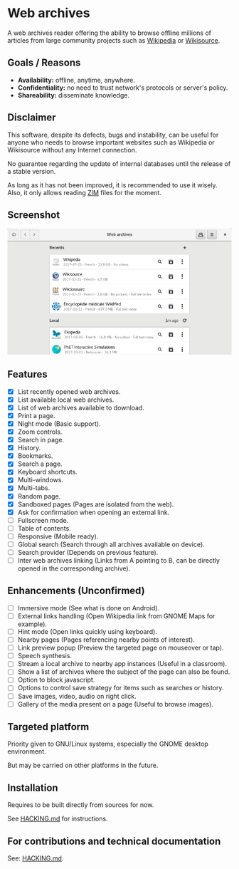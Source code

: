# Web archives

A web archives reader offering the ability to browse offline millions of
articles from large community projects such as [Wikipedia] or [Wikisource].

## Goals / Reasons

* **Availability:** offline, anytime, anywhere.
* **Confidentiality:** no need to trust network's protocols or server's policy.
* **Shareability:** disseminate knowledge.

## Disclaimer

This software, despite its defects, bugs and instability, can be useful for
anyone who needs to browse important websites such as Wikipedia or Wikisource
without any Internet connection.

No guarantee regarding the update of internal databases until the release of a
stable version.

As long as it has not been improved, it is recommended to use it wisely.
Also, it only allows reading [ZIM] files for the moment.

## Screenshot

![Application home page](/data/appdata/screenshots/home.png?raw=true)

## Features

- [X] List recently opened web archives.
- [X] List available local web archives.
- [X] List of web archives available to download.
- [X] Print a page.
- [X] Night mode (Basic support).
- [X] Zoom controls.
- [X] Search in page.
- [X] History.
- [X] Bookmarks.
- [X] Search a page.
- [X] Keyboard shortcuts.
- [X] Multi-windows.
- [X] Multi-tabs.
- [X] Random page.
- [X] Sandboxed pages (Pages are isolated from the web).
- [X] Ask for confirmation when opening an external link.
- [ ] Fullscreen mode.
- [ ] Table of contents.
- [ ] Responsive (Mobile ready).
- [ ] Global search (Search through all archives available on device).
- [ ] Search provider (Depends on previous feature).
- [ ] Inter web archives linking (Links from A pointing to B, can be directly
      opened in the corresponding archive).

## Enhancements (Unconfirmed)

- [ ] Immersive mode (See what is done on Android).
- [ ] External links handling (Open Wikipedia link from GNOME Maps for example).
- [ ] Hint mode (Open links quickly using keyboard).
- [ ] Nearby pages (Pages referencing nearby points of interest).
- [ ] Link preview popup (Preview the targeted page on mouseover or tap).
- [ ] Speech synthesis.
- [ ] Stream a local archive to nearby app instances (Useful in a classroom).
- [ ] Show a list of archives where the subject of the page can also be found.
- [ ] Option to block javascript.
- [ ] Options to control save strategy for items such as searches or history.
- [ ] Save images, video, audio on right click.
- [ ] Gallery of the media present on a page (Useful to browse images).

## Targeted platform

Priority given to GNU/Linux systems, especially the GNOME desktop environment.

But may be carried on other platforms in the future.

## Installation

Requires to be built directly from sources for now.

See [HACKING.md] for instructions.

## For contributions and technical documentation

See: [HACKING.md].

<!-- Links references -->

[Wikipedia]: https://en.wikipedia.org/wiki/Wikipedia
[Wikisource]: https://en.wikipedia.org/wiki/Wikisource
[ZIM]: https://en.wikipedia.org/wiki/ZIM_(file_format)
[HACKING.md]: HACKING.md

